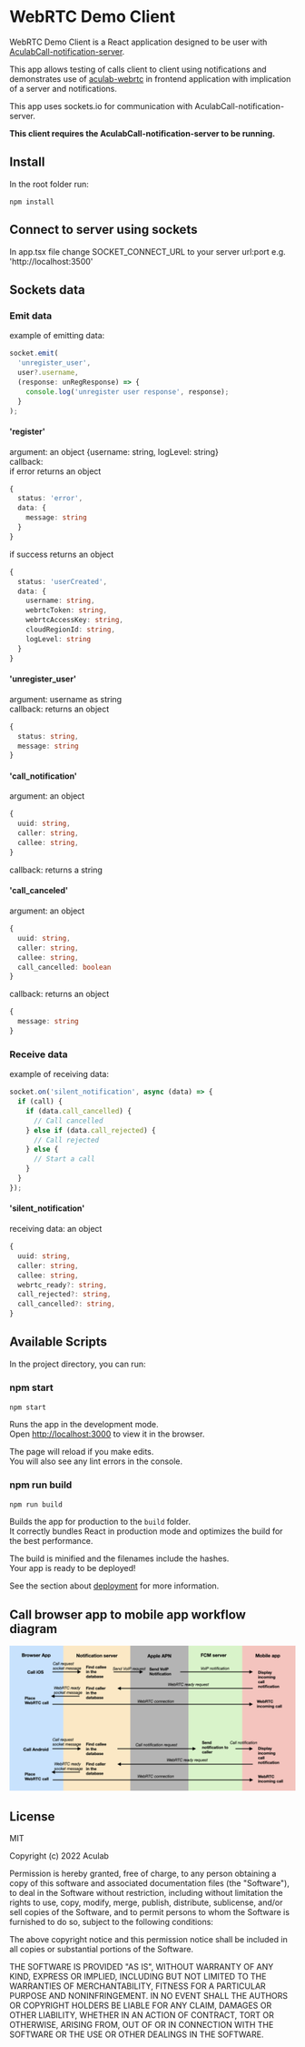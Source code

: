 # WebRTC Demo Client

WebRTC Demo Client is a React application designed to be user with [AculabCall-notification-server](https://github.com/aculab-com/AculabCall-notification-server).

This app allows testing of calls client to client using notifications and demonstrates use of [aculab-webrtc](https://github.com/aculab-com/aculab-webrtc) in frontend application with implication of a server and notifications.

This app uses sockets.io for communication with AculabCall-notification-server.

**This client requires the AculabCall-notification-server to be running.**

## Install

In the root folder run:

```terminal
npm install
```

## Connect to server using sockets

In app.tsx file change SOCKET_CONNECT_URL to your server url:port e.g. 'http://localhost:3500'

## Sockets data

### Emit data

example of emitting data:

```ts
socket.emit(
  'unregister_user',
  user?.username,
  (response: unRegResponse) => {
    console.log('unregister user response', response);
  }
);
```

#### 'register'

argument: an object {username: string, logLevel: string}  
callback:  
if error returns an object

```ts
{
  status: 'error',
  data: {
    message: string
  }
}
```

if success returns an object

```ts
{
  status: 'userCreated',
  data: {
    username: string,
    webrtcToken: string,
    webrtcAccessKey: string,
    cloudRegionId: string,
    logLevel: string
  }
}
```

#### 'unregister_user'

argument: username as string  
callback: returns an object

```ts
{
  status: string,
  message: string
}
```

#### 'call_notification'

argument: an object

```ts
{
  uuid: string,
  caller: string,
  callee: string,
}
```

callback: returns a string

#### 'call_canceled'

argument: an object

```ts
{
  uuid: string,
  caller: string,
  callee: string,
  call_cancelled: boolean
}
```

callback: returns an object

```ts
{
  message: string
}
```

### Receive data

example of receiving data:

```ts
socket.on('silent_notification', async (data) => {
  if (call) {
    if (data.call_cancelled) {
      // Call cancelled
    } else if (data.call_rejected) {
      // Call rejected
    } else {
      // Start a call
    }
  }
});
```

#### 'silent_notification'

receiving data: an object

```ts
{
  uuid: string,
  caller: string,
  callee: string,
  webrtc_ready?: string,
  call_rejected?: string,
  call_cancelled?: string,
}
```

## Available Scripts

In the project directory, you can run:

### npm start

```terminal
npm start
```

Runs the app in the development mode.\
Open [http://localhost:3000](http://localhost:3000) to view it in the browser.

The page will reload if you make edits.\
You will also see any lint errors in the console.

### npm run build

```terminal
npm run build
```

Builds the app for production to the `build` folder.\
It correctly bundles React in production mode and optimizes the build for the best performance.

The build is minified and the filenames include the hashes.\
Your app is ready to be deployed!

See the section about [deployment](https://facebook.github.io/create-react-app/docs/deployment) for more information.

## Call browser app to mobile app workflow diagram

![Call browser app to mobile app workflow diagram](/documentation/media/browser_to_mobile_notification_call_workflow.png)

## License

MIT

Copyright (c) 2022 Aculab

Permission is hereby granted, free of charge, to any person obtaining a copy
of this software and associated documentation files (the "Software"), to deal
in the Software without restriction, including without limitation the rights
to use, copy, modify, merge, publish, distribute, sublicense, and/or sell
copies of the Software, and to permit persons to whom the Software is
furnished to do so, subject to the following conditions:

The above copyright notice and this permission notice shall be included in all
copies or substantial portions of the Software.

THE SOFTWARE IS PROVIDED "AS IS", WITHOUT WARRANTY OF ANY KIND, EXPRESS OR
IMPLIED, INCLUDING BUT NOT LIMITED TO THE WARRANTIES OF MERCHANTABILITY,
FITNESS FOR A PARTICULAR PURPOSE AND NONINFRINGEMENT. IN NO EVENT SHALL THE
AUTHORS OR COPYRIGHT HOLDERS BE LIABLE FOR ANY CLAIM, DAMAGES OR OTHER
LIABILITY, WHETHER IN AN ACTION OF CONTRACT, TORT OR OTHERWISE, ARISING FROM,
OUT OF OR IN CONNECTION WITH THE SOFTWARE OR THE USE OR OTHER DEALINGS IN THE
SOFTWARE.
